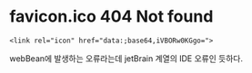 # favicon.ico 404 Not found

```markup
<link rel="icon" href="data:;base64,iVBORw0KGgo=">
```

webBean에 발생하는 오류라는데 jetBrain 계열의 IDE 오류인 듯하다.
